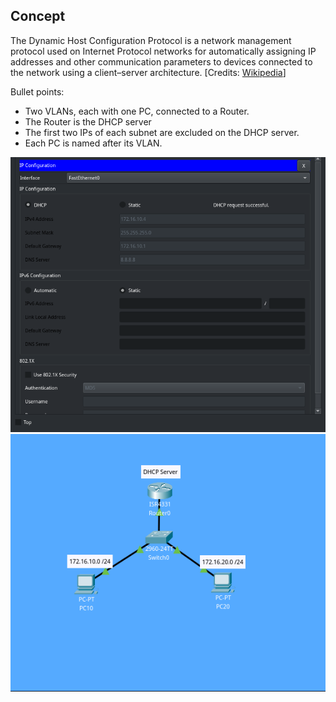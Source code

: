 ## Concept
The Dynamic Host Configuration Protocol is a network management protocol used on Internet Protocol networks for automatically assigning IP addresses and other communication parameters to devices connected to the network using a client–server architecture. [Credits: [Wikipedia](https://en.wikipedia.org/wiki/Dynamic_Host_Configuration_Protocol)]

Bullet points:
- Two VLANs, each with one PC, connected to a Router. 
- The Router is the DHCP server
- The first two IPs of each subnet are excluded on the DHCP server.
- Each PC is named after its VLAN.

![Screenshot taken from IP Configuration screen on PC10 to show that the DHCP server is actually handing out IP addresses](pc-ip-config.png) <br>
![Screenshot taken from the main screen of PacketTracker software showing the project](dhcp.png)
